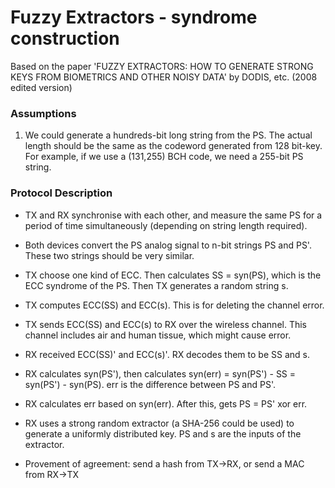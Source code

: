 # Fuzzy Extractors - syndrome construction

Based on the paper 'FUZZY EXTRACTORS: HOW TO GENERATE STRONG KEYS FROM BIOMETRICS AND OTHER NOISY DATA' by DODIS, etc. (2008 edited version)

### Assumptions
1. We could generate a hundreds-bit long string from the PS. The actual length should be the same as the codeword generated from 128 bit-key. For example, if we use a (131,255) BCH code, we need a 255-bit PS string.

### Protocol Description

- TX and RX synchronise with each other, and measure the same PS for a period of time simultaneously (depending on string length required).
- Both devices convert the PS analog signal to n-bit strings PS and PS'. These two strings should be very similar. 
- TX choose one kind of ECC. Then calculates SS = syn(PS), which is the ECC syndrome of the PS. Then TX generates a random string s. 
- TX computes ECC(SS) and ECC(s). This is for deleting the channel error.
- TX sends ECC(SS) and ECC(s) to RX over the wireless channel. This channel includes air and human tissue, which might cause error.
- RX received ECC(SS)' and ECC(s)'. RX decodes them to be SS and s.
- RX calculates syn(PS'), then calculates syn(err) = syn(PS') - SS = syn(PS') - syn(PS). err is the difference between PS and PS'.
- RX calculates err based on syn(err). After this, gets PS = PS' xor err.
- RX uses a strong random extractor (a SHA-256 could be used) to generate a uniformly distributed key. PS and s are the inputs of the extractor.

- Provement of agreement: send a hash from TX->RX, or send a MAC from RX->TX